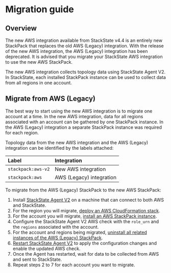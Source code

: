 # Migration guide

## Overview

The new AWS integration available from StackState v4.4 is an entirely new StackPack that replaces the old AWS (Legacy) integration. With the release of the new AWS integration, the AWS (Legacy) integration has been deprecated. It is advised that you migrate your StackState AWS integration to use the new AWS StackPack.

The new AWS integration collects topology data using StackState Agent V2. In StackState, each installed StackPack instance can be used to collect data from all regions in one account.

## Migrate from AWS (Legacy)

The best way to start using the new AWS integration is to migrate one account at a time. In the new AWS integration, data for all regions associated with an account can be gathered by one StackPack instance. In the AWS (Legacy) integration a separate StackPack instance was required for each region.

Topology data from the new AWS integration and the AWS (Legacy) integration can be identified by the labels attached:

| Label              | Integration              |
| :----------------- | :----------------------- |
| `stackpack:aws-v2` | New AWS integration      |
| `stackpack:aws`    | AWS (Legacy) integration |

To migrate from the AWS (Legacy) StackPack to the new AWS StackPack:

1. Install [StackState Agent V2](/stackpacks/integrations/agent.md) on a machine that can connect to both AWS and StackState.
2. For the region you will migrate, [deploy an AWS CloudFormation stack](aws.md#deploy-aws-cloudformation-stack).
3. For the account you will migrate, [install an AWS StackPack instance](aws.md#install-the-aws-stackpack).
4. Configure the StackState Agent V2 AWS check with the `role_urn` and the `regions` associated with the account.
5. For the account and regions being migrated, [uninstall all related instances of the AWS (Legacy) StackPack](/stackpacks/integrations/aws/aws-legacy.md#uninstall).
6. [Restart StackState Agent V2](/stackpacks/integrations/agent.md#start--stop--restart-the-stackstate-agent) to apply the configuration changes and enable the updated AWS check.
7. Once the Agent has restarted, wait for data to be collected from AWS and sent to StackState.
8. Repeat steps 2 to 7 for each account you want to migrate.